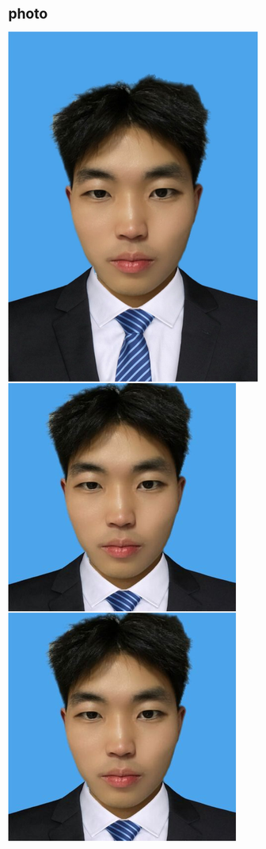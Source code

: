 # photo
![](https://github.com/cycleing2/photo/blob/main/%E5%BE%AE%E4%BF%A1%E5%9B%BE%E7%89%87_20240425213054.jpg)
![](https://github.com/cycleing2/photo/blob/main/photo.jpg)
![](https://github.com/cycleing2/photo/blob/main/photo.jpg)

